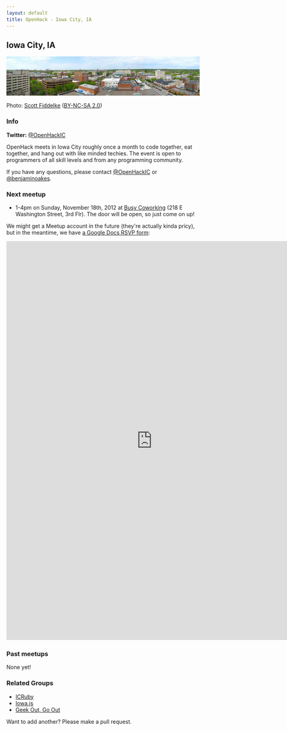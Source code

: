 ```yaml
---
layout: default
title: OpenHack - Iowa City, IA
---
```


## Iowa City, IA

![Panorama of Iowa City](/iowa_city/scottfidd_iowa_city_panorama.jpg)

Photo: [Scott Fiddelke](http://www.flickr.com/photos/scottfidd/7084756573/) ([BY-NC-SA 2.0](http://creativecommons.org/licenses/by-nc-sa/2.0/))

### Info

**Twitter:** [@OpenHackIC](http://twitter.com/OpenHackIC)

OpenHack meets in Iowa City roughly once a month to code together, eat together, and hang out with like minded techies. The event is open to programmers of all skill levels and from any programming community.

If you have any questions, please contact [@OpenHackIC](http://twitter.com/OpenHackIC) or [@benjaminoakes](http://twitter.com/benjaminoakes).

### Next meetup

* 1-4pm on Sunday, November 18th, 2012 at [Busy Coworking](http://busycoworking.com/) (218 E Washington Street, 3rd Flr).  The door will be open, so just come on up!

We might get a Meetup account in the future (they're actually kinda pricy), but in the meantime, we have [a Google Docs RSVP form](https://docs.google.com/spreadsheet/viewform?formkey=dGlqV0ppa3luN2NrTnM4cXBYYjI3UEE6MQ):

<iframe src="https://docs.google.com/spreadsheet/embeddedform?formkey=dGlqV0ppa3luN2NrTnM4cXBYYjI3UEE6MQ" width="760" height="1039" frameborder="0" marginheight="0" marginwidth="0">Loading...</iframe>

### Past meetups

None yet!

### Related Groups

* [ICRuby](http://www.icruby.org/)
* [Iowa.js](http://www.iowajs.org/)
* [Geek Out, Go Out](http://www.meetup.com/GeekOutGoOut/)

Want to add another?  Please make a pull request.
